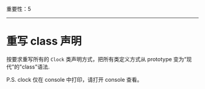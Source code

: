 重要性：5

---

# 重写 class 声明

按要求重写所有的 `Clock` 类声明方式，把所有类定义方式从 prototype 变为“现代”的"class"语法.

P.S. clock 仅在 console 中打印，请打开 console 查看。
